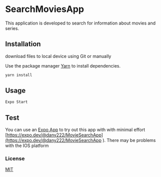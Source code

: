 # SearchMoviesApp

This application is developed to search for information about movies and series.

## Installation
download files to local device using Git or manually

Use the package manager [Yarn](https://yarnpkg.com/) to install dependencies.

```bash
yarn install
```

## Usage

```JavaScript
Expo Start
```

## Test
You can use an [Expo App](https://play.google.com/store/apps/details?id=host.exp.exponent&hl=ru&gl=US) to try out this app with with minimal effort 
[https://expo.dev/@dany222/MovieSearchApp](https://expo.dev/@dany222/MovieSearchApp 
).
There may be problems with the IOS platform
### License
[MIT](https://choosealicense.com/licenses/mit/)
